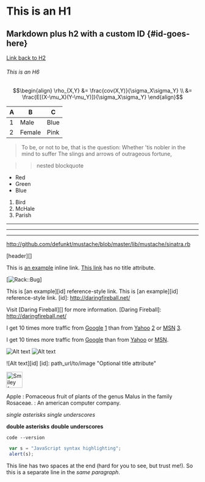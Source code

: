<!-- headers -->
# This is an H1
## Markdown plus h2 with a custom ID         {#id-goes-here}
[Link back to H2](#id-goes-here)
###### This is an H6


<!-- aligned math -->
$$\begin{align} \rho_{X,Y} &= \frac{cov(X,Y)}{\sigma_X\sigma_Y} \\ &= \frac{E[(X-\mu_X)(Y-\mu_Y)]}{\sigma_X\sigma_Y} \end{align}$$

<!-- table -->
A  | B | C
--- | --- | ---
1  | Male | Blue
2  | Female | Pink


<!-- quote -->
> To be, or not to be, that is the question:
> Whether 'tis nobler in the mind to suffer
> The slings and arrows of outrageous fortune,

>> nested blockquote

<!-- unordered lists (*,+,-) -->
*   Red
*   Green
*   Blue

<!-- ordered lists (the acual numbers have no effect) -->
1.  Bird
2.  McHale
3.  Parish

<!-- horizontal rules -->
* * *
***
---

<!-- automatic links -->
<http://github.com/defunkt/mustache/blob/master/lib/mustache/sinatra.rb>

<!-- internal links -->
[header][]

<!-- inline links -->
This is [an example](http://example.com/ "Title") inline link.
[This link](http://example.net/) has no title attribute.

[![Rack::Bug](http://img.skitch.com/20091027-xyf4h1yxnefpp7usyddrcmc7dn.png)]

<!-- reference style links -->
This is [an example][id] reference-style link.
This is [an example][id] reference-style link.
[id]: http://daringfireball.net/

Visit [Daring Fireball][] for more information.
[Daring Fireball]: http://daringfireball.net/

I get 10 times more traffic from [Google] [1] than from
[Yahoo] [2] or [MSN] [3].

[1]: http://google.com/        "Google"
[2]: http://search.yahoo.com/  "Yahoo Search"
[3]: http://search.msn.com/    "MSN Search"

I get 10 times more traffic from [Google][] than from
[Yahoo][] or [MSN][].

[google]: http://google.com/        "Google"
[yahoo]:  http://search.yahoo.com/  "Yahoo Search"
[msn]:    http://search.msn.com/    "MSN Search"

<!-- inline images -->
![Alt text](path_url/to/img.jpg)
![Alt text](path_url/to/img.jpg "Optional title")

<!-- reference style images -->
![Alt text][id]
[id]: path_url/to/image  "Optional title attribute"

<!-- images with dimensions -->
<img src="http://en.wikipedia.org/w/index.php?title=File:LPS.svg" alt="Smiley face" height="42" width="42" />

<!-- definition lists dictionary DOESN'T WORK -->
Apple
:   Pomaceous fruit of plants of the genus Malus in
    the family Rosaceae.
:   An american computer company.


<!-- emphasis -->
*single asterisks*
_single underscores_

<!-- strong -->
**double asterisks**
__double underscores__

<!-- inline code -->
`code --version`

<!-- code blocks, indent four spaces or use 3 back-ticks (allows syntax highlighting) -->
```javascript
 var s = "JavaScript syntax highlighting";
 alert(s);
 ```

This line has two spaces at the end (hard for you to see, but trust me!).
So this is a separate line in the *same paragraph*.